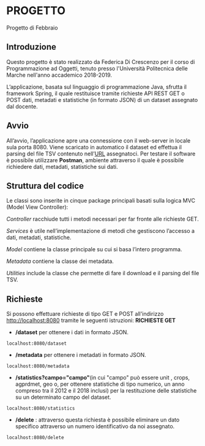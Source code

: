 # PROGETTO
Progetto di Febbraio

## Introduzione

Questo progetto è stato realizzato da Federica Di Crescenzo per il corso di Programmazione ad Oggetti, tenuto presso l'Università Politecnica delle Marche nell'anno accademico 2018-2019.
 
L’applicazione, basata sul linguaggio di programmazione Java, sfrutta il framework Spring, il quale restituisce tramite richieste API REST GET o POST dati, metadati e statistiche (in formato JSON) di un dataset assegnato dal docente.

## Avvio 

All’avvio, l’applicazione apre una connessione con il web-server in locale sula porta 8080. Viene scaricato in automatico il dataset ed effettua il parsing del file TSV contenuto nell’[URL](https://ec.europa.eu/eurostat/estat-navtree-portlet-prod/BulkDownloadListing?file=data/org_cropar.tsv.gz&unzip=true) assegnatoci. 
Per testare il software è possibile utilizzare **Postman**, ambiente attraverso il quale è possibile richiedere dati, metadati, statistiche sui dati.

## Struttura del codice

Le classi sono inserite in cinque package principali basati sulla logica MVC (Model View Controller):

_Controller_ racchiude tutti i metodi necessari per far fronte alle richieste GET.

_Services_ è utile nell’implementazione di metodi che gestiscono l’accesso a dati, metadati, statistiche.

_Model_ contiene la classe principale su cui si basa l’intero programma.

_Metadata_ contiene la classe dei metadata.

_Utilities_ include la classe che permette di fare il download e il parsing del file TSV.

## Richieste

Si possono effettuare richieste di tipo GET e POST all'indirizzo [http://localhost:8080](http://localhost:8080/) tramite le seguenti istruzioni: **RICHIESTE GET**

-   **/dataset** per ottenere i dati in formato JSON.
```
localhost:8080/dataset
```

-   **/metadata** per ottenere i metadati in formato JSON.

```
localhost:8080/metadata
```
-  **/statistics?campo="campo"**(in cui "campo" può essere unit , crops, agprdmet, geo o, per ottenere statistiche di tipo numerico, un anno compreso tra il 2012 e il 2018 inclusi) per la restituzione delle statistiche su un determinato campo del dataset.
```
localhost:8080/statistics
```

-   **/delete** : attraverso questa richiesta è possibile eliminare un dato specifico attraverso un numero identificativo da noi assegnato.
```
localhost:8080/delete
```

